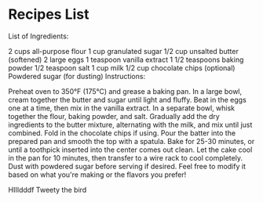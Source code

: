 # Recipes List

List of Ingredients:

2 cups all-purpose flour
1 cup granulated sugar
1/2 cup unsalted butter (softened)
2 large eggs
1 teaspoon vanilla extract
1 1/2 teaspoons baking powder
1/2 teaspoon salt
1 cup milk
1/2 cup chocolate chips (optional)
Powdered sugar (for dusting)
Instructions:

Preheat oven to 350°F (175°C) and grease a baking pan.
In a large bowl, cream together the butter and sugar until light and fluffy.
Beat in the eggs one at a time, then mix in the vanilla extract.
In a separate bowl, whisk together the flour, baking powder, and salt.
Gradually add the dry ingredients to the butter mixture, alternating with the milk, and mix until just combined.
Fold in the chocolate chips if using.
Pour the batter into the prepared pan and smooth the top with a spatula.
Bake for 25-30 minutes, or until a toothpick inserted into the center comes out clean.
Let the cake cool in the pan for 10 minutes, then transfer to a wire rack to cool completely.
Dust with powdered sugar before serving if desired.
Feel free to modify it based on what you're making or the flavors you prefer!

HIIIdddf
Tweety the bird

